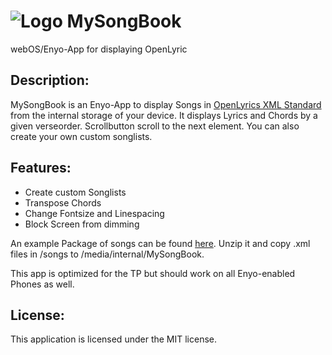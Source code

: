 ![Logo](https://github.com/michote/MySongBook/raw/master/mysongbook.application/images/icon48.png "Logo")
MySongBook
==========
webOS/Enyo-App for displaying OpenLyric

Description:
------------
MySongBook is an Enyo-App to display Songs in [OpenLyrics XML Standard](http://openlyrics.info/) from the internal storage of your device. 
It displays Lyrics and Chords by a given verseorder.
Scrollbutton scroll to the next element.
You can also create your own custom songlists.

Features:
---------
* Create custom Songlists
* Transpose Chords
* Change Fontsize and Linespacing
* Block Screen from dimming

An example Package of songs can be found [here](http://openlyrics.googlecode.com/files/openlyrics-0.8.zip).
Unzip it and copy .xml files in /songs to /media/internal/MySongBook.

This app is optimized for the TP but should work on all Enyo-enabled Phones as well.

License:
--------
This application is licensed under the MIT license.